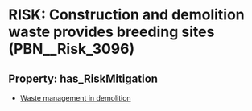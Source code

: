 # RISK: __Construction and demolition waste provides breeding sites__ (PBN__Risk_3096)

## Property: has_RiskMitigation

* [Waste management in demolition](PBN__Mitigation_1481)

